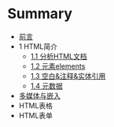 # Summary

* [前言](README.md)
* 1 HTML简介
  * [1.1 分析HTML文档](chapter1/fen-xi-html-wen-dang.md)
  * [1.2 元素elements](chapter1/yuan-su-elements.md)
  * [1.3 空白&注释&实体引用](chapter1/htmlde-kong-bai.md)
  * [1.4 元数据](chapter1/yuan-shu-ju.md)
* [多媒体与嵌入](duo-mei-ti-yu-qian-ru.md)
* HTML表格
* HTML表单

